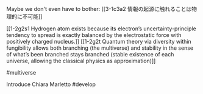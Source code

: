 Maybe we don't even have to bother:
[[3-1c3a2 情報の起源に触れることは物理的に不可能]]

[[1-2g2s1 Hydrogen atom exists because its electron’s uncertainty-principle tendency to spread is exactly balanced by the electrostatic force with positively charged nucleus.]]
[[1-2g2t Quantum theory via diversity within fungibility allows both branching (the multiverse) and stability in the sense of what’s been branched stays branched (stable existence of each universe, allowing the classical physics as approximation)]]

#multiverse 

Introduce Chiara Marletto #develop 
